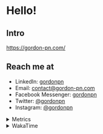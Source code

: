 # Hello!

## Intro

<https://gordon-pn.com/>

## Reach me at

- LinkedIn: [gordonpn](https://www.linkedin.com/in/gordonpn/)
- Email: [contact@gordon-pn.com](mailto:contact@gordon-pn.com)
- Facebook Messenger: [gordonpn](https://www.messenger.com/t/Gordonpn)
- Twitter: [@gordonpn](https://twitter.com/Gordonpn)
- Instagram: [@gordonpn](https://www.instagram.com/gordonpn/)

<details>
  <summary>Metrics</summary>

  <img align="center" src="https://github.com/gordonpn/gordonpn/blob/master/github-metrics.svg" alt="GitHub Metrics">

</details>

<details>
  <summary>WakaTime</summary>

  <!--START_SECTION:waka-->
📊 **This Week I Spent My Time On** 

```text
💬 Programming Languages: 
Other                    43 hrs 20 mins      ████████████████████████░   97.61 % 
TypeScript               30 mins             ░░░░░░░░░░░░░░░░░░░░░░░░░   01.15 % 
Brazil Dependency Config 12 mins             ░░░░░░░░░░░░░░░░░░░░░░░░░   00.46 % 
Text                     6 mins              ░░░░░░░░░░░░░░░░░░░░░░░░░   00.26 % 
JSON                     6 mins              ░░░░░░░░░░░░░░░░░░░░░░░░░   00.25 % 

🔥 Editors: 
Chrome                   28 hrs 5 mins       ████████████████░░░░░░░░░   63.26 % 
Slack                    5 hrs 2 mins        ███░░░░░░░░░░░░░░░░░░░░░░   11.37 % 
Firefox                  3 hrs 17 mins       ██░░░░░░░░░░░░░░░░░░░░░░░   07.41 % 
Messages                 3 hrs 1 min         ██░░░░░░░░░░░░░░░░░░░░░░░   06.82 % 
iTerm2                   2 hrs 5 mins        █░░░░░░░░░░░░░░░░░░░░░░░░   04.72 % 
```


 Last Updated on 25/08/2025 16:29:57 UTC
<!--END_SECTION:waka-->
</details>
